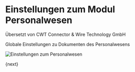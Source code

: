 # Einstellungen zum Modul Personalwesen

<span class="text-muted contributed-by">Übersetzt von CWT Connector & Wire Technology GmbH</span> 

Globale Einstellungen zu Dokumenten des Personalwesens

<img class="screenshot" alt="Einstellungen zum Personalwesen" src="{{docs_base_url}}/assets/img/human-resources/hr-settings.png">

{next}
